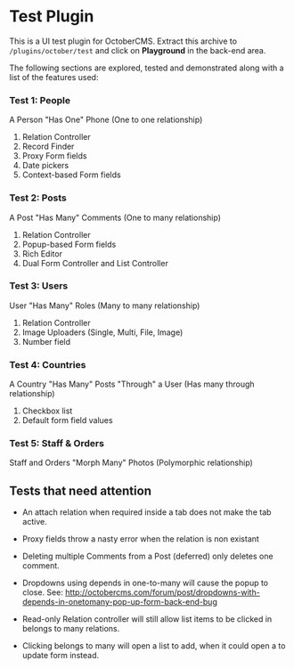 # Test Plugin

This is a UI test plugin for OctoberCMS. Extract this archive to `/plugins/october/test` and click on **Playground** in the back-end area.

The following sections are explored, tested and demonstrated along with a list of the features used:

### Test 1: People

A Person "Has One" Phone (One to one relationship)

1. Relation Controller
1. Record Finder
1. Proxy Form fields
1. Date pickers
1. Context-based Form fields

### Test 2: Posts

A Post "Has Many" Comments (One to many relationship)

1. Relation Controller
1. Popup-based Form fields
1. Rich Editor
1. Dual Form Controller and List Controller

### Test 3: Users

User "Has Many" Roles (Many to many relationship)

1. Relation Controller
1. Image Uploaders (Single, Multi, File, Image)
1. Number field

### Test 4: Countries

A Country "Has Many" Posts "Through" a User (Has many through relationship)

1. Checkbox list
1. Default form field values

### Test 5: Staff & Orders

Staff and Orders "Morph Many" Photos (Polymorphic relationship)


## Tests that need attention

- An attach relation when required inside a tab does not make the tab active.

- Proxy fields throw a nasty error when the relation is non existant

- Deleting multiple Comments from a Post (deferred) only deletes one comment.

- Dropdowns using depends in one-to-many will cause the popup to close. See: http://octobercms.com/forum/post/dropdowns-with-depends-in-onetomany-pop-up-form-back-end-bug

- Read-only Relation controller will still allow list items to be clicked in belongs to many relations.

- Clicking belongs to many will open a list to add, when it could open a to update form instead.

